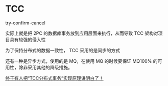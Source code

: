 # TCC

try-confirm-cancel

实际上就是把 2PC 的数据库事务放到应用层面来执行，从而导致 TCC 架构对项目具有较强的侵入性

为了保持分布式的数据一致性， TCC 采用的是同步的方式



还有一种是异步方式，使用的是 MQ，在使用 MQ 的时候要保证 MQ100% 的可用性，除非采用其他的降级措施。

[终于有人把“TCC分布式事务”实现原理讲明白了！](<https://mp.weixin.qq.com/s/9A6ZnpBmAbQYC7kLr1iZCQ>)

